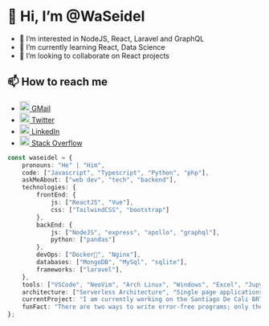 # 👋 Hi, I’m @WaSeidel

- 👀 I’m interested in NodeJS, React, Laravel and GraphQL
- 🌱 I’m currently learning React, Data Science
- 💞️ I’m looking to collaborate on React projects

## 📫 How to reach me 
- [<image src="https://upload.wikimedia.org/wikipedia/commons/7/7e/Gmail_icon_%282020%29.svg" style="width:20px" /> GMail](mailto:WaSeiDel@gmail.com)
- [<image src="https://upload.wikimedia.org/wikipedia/commons/4/4f/Twitter-logo.svg" style="width:20px;" /> Twitter](https://twitter.com/WaSeidel)
- [<image src="https://upload.wikimedia.org/wikipedia/commons/c/ca/LinkedIn_logo_initials.png" style="width:20px;" /> LinkedIn](https://linkedin.com/in/waseidel)
- [<image src="https://upload.wikimedia.org/wikipedia/commons/e/ef/Stack_Overflow_icon.svg" style="width:20px;" /> Stack Overflow](https://stackoverflow.com/users/11681478/walther-seidel)

```typescript
const waseidel = {
    pronouns: "He" | "Him",
    code: ["Javascript", "Typescript", "Python", "php"],
    askMeAbout: ["web dev", "tech", "backend"],
    technologies: {
        frontEnd: {
            js: ["ReactJS", "Vue"],
            css: ["TailwindCSS", "bootstrap"]
        },
        backEnd: {
            js: ["NodeJS", "express", "apollo", "graphql"],
            python: ["pandas"]
        },
        devOps: ["Docker🐳", "Nginx"],
        databases: ["MongoDB", "MySql", "sqlite"],
        frameworks: ["laravel"],
    },
    tools: ["VSCode", "NeoVim", "Arch Linux", "Windows", "Excel", "Jupyter"]
    architecture: ["Serverless Architecture", "Single page applications"],
    currentProject: "I am currently working on the Santiago De Cali BRT System as a Data Analyst",
    funFact: "There are two ways to write error-free programs; only the third one works"
};
```

<!---
waseidel/waseidel is a ✨ special ✨ repository because its `README.md` (this file) appears on your GitHub profile.
You can click the Preview link to take a look at your changes.
--->
